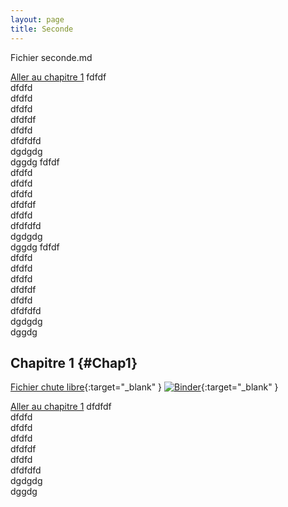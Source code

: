 ```yaml
---
layout: page
title: Seconde
---
```

Fichier seconde.md

[Aller au chapitre 1](#Chap1)
fdfdf  
dfdfd  
dfdfd  
dfdfd  
dfdfdf  
dfdfd  
dfdfdfd  
dgdgdg  
dggdg
fdfdf  
dfdfd  
dfdfd  
dfdfd  
dfdfdf  
dfdfd  
dfdfdfd  
dgdgdg  
dggdg
fdfdf  
dfdfd  
dfdfd  
dfdfd  
dfdfdf  
dfdfd  
dfdfdfd  
dgdgdg  
dggdg

## Chapitre 1 {#Chap1}

[Fichier chute libre](https://nbviewer.jupyter.org/github/dmarsollier/MOOC-physique-preparation-enseignement-superieur-python-nb-master/blob/master/mecanique/chute-libre-miniMOOC.ipynb){:target="_blank" }
[![Binder](https://mybinder.org/badge_logo.svg)](https://mybinder.org/v2/gh/dmarsollier/MOOC-physique-preparation-enseignement-superieur-python-nb-master/master?filepath=mecanique%2Fchute-libre-miniMOOC.ipynb){:target="_blank" }

[Aller au chapitre 1](#Chap1)
dfdfdf  
dfdfd  
dfdfd  
dfdfd  
dfdfdf  
dfdfd  
dfdfdfd  
dgdgdg  
dggdg
